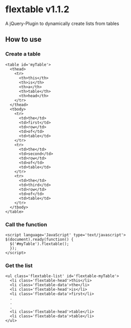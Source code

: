 # flextable v1.1.2
A jQuery-Plugin to dynamically create lists from tables

## How to use

### Create a table

```
<table id='myTable'>
  <thead>
    <tr>
      <th>this</th>
      <th>is</th>
      <th>a</th>
      <th>table</th>
      <th>head</th>
    </tr>
  </thead>
  <tbody>
    <tr>
      <td>the</td>
      <td>first</td>
      <td>row</td>
      <td>of</td>
      <td>table</td>
    </tr>
    <tr>
      <td>the</td>
      <td>second</td>
      <td>row</td>
      <td>of</td>
      <td>table</td>
    </tr>
    <tr>
      <td>the</td>
      <td>third</td>
      <td>row</td>
      <td>of</td>
      <td>table</td>
    </tr>
  </tbody>
</table>
```

### Call the function

```
<script language='JavaScript' type='text/javascript'>
$(document).ready(function() {
  $('#myTable').flextable();
  });
</script>
```

### Get the list
```
<ul class='flextable-list' id='flextable-myTable'>
  <li class='flextable-head'>this</li>
  <li class='flextable-data'>the</li>
  <li class='flextable-head'>is</li>
  <li class='flextable-data'>first</li>
  .
  .
  .
  <li class='flextable-head'>table</li>
  <li class='flextable-data'>table</li>
</ul>

